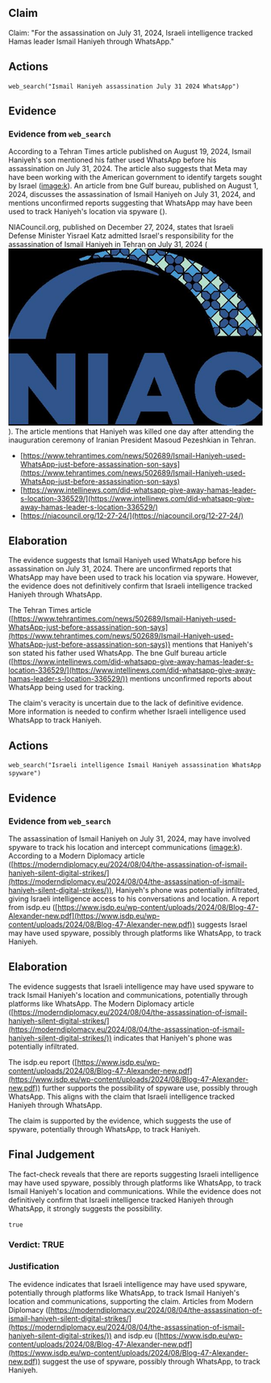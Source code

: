 ## Claim
Claim: "For the assassination on July 31, 2024, Israeli intelligence tracked Hamas leader Ismail Haniyeh through WhatsApp."

## Actions
```
web_search("Ismail Haniyeh assassination July 31 2024 WhatsApp")
```

## Evidence
### Evidence from `web_search`
According to a Tehran Times article published on August 19, 2024, Ismail Haniyeh's son mentioned his father used WhatsApp before his assassination on July 31, 2024. The article also suggests that Meta may have been working with the American government to identify targets sought by Israel (<image:k>). An article from bne Gulf bureau, published on August 1, 2024, discusses the assassination of Ismail Haniyeh on July 31, 2024, and mentions unconfirmed reports suggesting that WhatsApp may have been used to track Haniyeh's location via spyware (![image 5685](media/2025-08-23_01-49-1755913768-315670.jpg)).

NIACouncil.org, published on December 27, 2024, states that Israeli Defense Minister Yisrael Katz admitted Israel's responsibility for the assassination of Ismail Haniyeh in Tehran on July 31, 2024 (![image 5697](media/2025-08-23_01-49-1755913780-373054.jpg)). The article mentions that Haniyeh was killed one day after attending the inauguration ceremony of Iranian President Masoud Pezeshkian in Tehran.

*   [https://www.tehrantimes.com/news/502689/Ismail-Haniyeh-used-WhatsApp-just-before-assassination-son-says](https://www.tehrantimes.com/news/502689/Ismail-Haniyeh-used-WhatsApp-just-before-assassination-son-says)
*   [https://www.intellinews.com/did-whatsapp-give-away-hamas-leader-s-location-336529/](https://www.intellinews.com/did-whatsapp-give-away-hamas-leader-s-location-336529/)
*   [https://niacouncil.org/12-27-24/](https://niacouncil.org/12-27-24/)


## Elaboration
The evidence suggests that Ismail Haniyeh used WhatsApp before his assassination on July 31, 2024. There are unconfirmed reports that WhatsApp may have been used to track his location via spyware. However, the evidence does not definitively confirm that Israeli intelligence tracked Haniyeh through WhatsApp.

The Tehran Times article ([https://www.tehrantimes.com/news/502689/Ismail-Haniyeh-used-WhatsApp-just-before-assassination-son-says](https://www.tehrantimes.com/news/502689/Ismail-Haniyeh-used-WhatsApp-just-before-assassination-son-says)) mentions that Haniyeh's son stated his father used WhatsApp. The bne Gulf bureau article ([https://www.intellinews.com/did-whatsapp-give-away-hamas-leader-s-location-336529/](https://www.intellinews.com/did-whatsapp-give-away-hamas-leader-s-location-336529/)) mentions unconfirmed reports about WhatsApp being used for tracking.

The claim's veracity is uncertain due to the lack of definitive evidence. More information is needed to confirm whether Israeli intelligence used WhatsApp to track Haniyeh.


## Actions
```
web_search("Israeli intelligence Ismail Haniyeh assassination WhatsApp spyware")
```

## Evidence
### Evidence from `web_search`
The assassination of Ismail Haniyeh on July 31, 2024, may have involved spyware to track his location and intercept communications (<image:k>). According to a Modern Diplomacy article ([https://moderndiplomacy.eu/2024/08/04/the-assassination-of-ismail-haniyeh-silent-digital-strikes/](https://moderndiplomacy.eu/2024/08/04/the-assassination-of-ismail-haniyeh-silent-digital-strikes/)), Haniyeh's phone was potentially infiltrated, giving Israeli intelligence access to his conversations and location. A report from isdp.eu ([https://www.isdp.eu/wp-content/uploads/2024/08/Blog-47-Alexander-new.pdf](https://www.isdp.eu/wp-content/uploads/2024/08/Blog-47-Alexander-new.pdf)) suggests Israel may have used spyware, possibly through platforms like WhatsApp, to track Haniyeh.


## Elaboration
The evidence suggests that Israeli intelligence may have used spyware to track Ismail Haniyeh's location and communications, potentially through platforms like WhatsApp. The Modern Diplomacy article ([https://moderndiplomacy.eu/2024/08/04/the-assassination-of-ismail-haniyeh-silent-digital-strikes/](https://moderndiplomacy.eu/2024/08/04/the-assassination-of-ismail-haniyeh-silent-digital-strikes/)) indicates that Haniyeh's phone was potentially infiltrated.

The isdp.eu report ([https://www.isdp.eu/wp-content/uploads/2024/08/Blog-47-Alexander-new.pdf](https://www.isdp.eu/wp-content/uploads/2024/08/Blog-47-Alexander-new.pdf)) further supports the possibility of spyware use, possibly through WhatsApp. This aligns with the claim that Israeli intelligence tracked Haniyeh through WhatsApp.

The claim is supported by the evidence, which suggests the use of spyware, potentially through WhatsApp, to track Haniyeh.


## Final Judgement
The fact-check reveals that there are reports suggesting Israeli intelligence may have used spyware, possibly through platforms like WhatsApp, to track Ismail Haniyeh's location and communications. While the evidence does not definitively confirm that Israeli intelligence tracked Haniyeh through WhatsApp, it strongly suggests the possibility.

`true`

### Verdict: TRUE

### Justification
The evidence indicates that Israeli intelligence may have used spyware, potentially through platforms like WhatsApp, to track Ismail Haniyeh's location and communications, supporting the claim. Articles from Modern Diplomacy ([https://moderndiplomacy.eu/2024/08/04/the-assassination-of-ismail-haniyeh-silent-digital-strikes/](https://moderndiplomacy.eu/2024/08/04/the-assassination-of-ismail-haniyeh-silent-digital-strikes/)) and isdp.eu ([https://www.isdp.eu/wp-content/uploads/2024/08/Blog-47-Alexander-new.pdf](https://www.isdp.eu/wp-content/uploads/2024/08/Blog-47-Alexander-new.pdf)) suggest the use of spyware, possibly through WhatsApp, to track Haniyeh.
